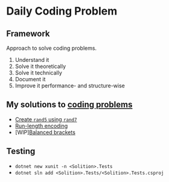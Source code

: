 # Daily Coding Problem

## Framework

Approach to solve coding problems.

1. Understand it
2. Solve it theoretically
3. Solve it technically
4. Document it
5. Improve it performance- and structure-wise

## My solutions to [coding problems](https://www.dailycodingproblem.com/)

- [Create `rand5` using `rand7`](RandUsingAnotherRand/README.md)
- [Run-length encoding](RunLengthEncoding/README.md)
- [WIP][Balanced brackets](BalancedBrackets/README.md)

## Testing

- `dotnet new xunit -n <Solition>.Tests`
- `dotnet sln add <Solition>.Tests/<Solition>.Tests.csproj`